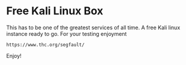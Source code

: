 # Free Kali Linux Box
This has to be one of the greatest services of all time.
A free Kali linux instance ready to go.
For your testing enjoyment

```
https://www.thc.org/segfault/
```

Enjoy!
